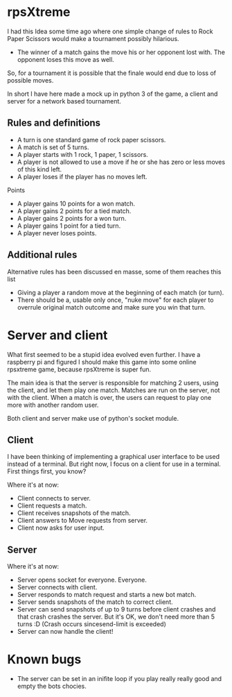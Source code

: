 # rpsXtreme

I had this Idea some time ago where one simple change of rules to Rock Paper Scissors would make a tournament possibly hilarious.

* The winner of a match gains the move his or her opponent lost with. The opponent loses this move as well.

So, for a tournament it is possible that the finale would end due to loss of possible moves.

In short I have here made a mock up in python 3 of the game, a client and server for a network based tournament.

## Rules and definitions

* A turn is one standard game of rock paper scissors.
* A match is set of 5 turns.
* A player starts with 1 rock, 1 paper, 1 scissors.
* A player is not allowed to use a move if he or she has zero or less moves of this kind left.
* A player loses if the player has no moves left.

Points

* A player gains 10 points for a won match.
* A player gains 2 points for a tied match.
* A player gains 2 points for a won turn.
* A player gains 1 point for a tied turn.
* A player never loses points.

## Additional rules

Alternative rules has been discussed en masse, some of them reaches this list
* Giving a player a random move at the beginning of each match (or turn).
* There should be a, usable only once, "nuke move" for each player to overrule original match outcome and make sure you win that turn.

# Server and client

What first seemed to be a stupid idea evolved even further.
I have a raspberry pi and figured I should make this game into some online rpsxtreme game, because rpsXtreme is super fun.

The main idea is that the server is responsible for matching 2 users, using the client,  and let them play one match. Matches are run on the server, not with the client. When a match is over, the users can request to play one more with another random user.

Both client and server make use of python's socket module.

## Client

I have been thinking of implementing a graphical user interface to be used instead of a terminal. But right now, I focus on a client for use in a terminal. First things first, you know?

Where it's at now:

* Client connects to server.
* Client requests a match.
* Client receives snapshots of the match.
* Client answers to Move requests from server.
* Client now asks for user input.

## Server

Where it's at now:

* Server opens socket for everyone. Everyone.
* Server connects with client.
* Server responds to match request and starts a new bot match.
* Server sends snapshots of the match to correct client.
* Server can send snapshots of up to 9 turns before client crashes and that crash crashes the server. But it's OK, we don't need more than 5 turns :D (Crash occurs sincesend-limit is exceeded)
* Server can now handle the client!

# Known bugs

* The server can be set in an inifite loop if you play really really good and empty the bots chocies.
